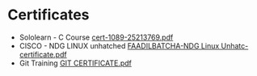 # Certificates
  * Sololearn - C Course
    [cert-1089-25213769.pdf](https://github.com/Faadilbatcha/M1_First_Project/files/8286695/cert-1089-25213769.pdf)
  * CISCO - NDG LINUX unhatched
    [FAADILBATCHA-NDG Linux Unhatc-certificate.pdf](https://github.com/Faadilbatcha/M1_First_Project/files/8286693/FAADILBATCHA-NDG.Linux.Unhatc-certificate.pdf)
  * Git Training
    [GIT CERTIFICATE.pdf](https://github.com/Faadilbatcha/M1_SensorsGuide/files/8340629/GIT.CERTIFICATE.pdf)

  
  
